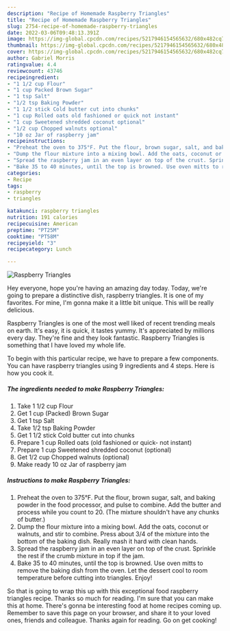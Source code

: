 ```yaml
---
description: "Recipe of Homemade Raspberry Triangles"
title: "Recipe of Homemade Raspberry Triangles"
slug: 2754-recipe-of-homemade-raspberry-triangles
date: 2022-03-06T09:48:13.391Z
image: https://img-global.cpcdn.com/recipes/5217946154565632/680x482cq70/raspberry-triangles-recipe-main-photo.jpg
thumbnail: https://img-global.cpcdn.com/recipes/5217946154565632/680x482cq70/raspberry-triangles-recipe-main-photo.jpg
cover: https://img-global.cpcdn.com/recipes/5217946154565632/680x482cq70/raspberry-triangles-recipe-main-photo.jpg
author: Gabriel Morris
ratingvalue: 4.4
reviewcount: 43746
recipeingredient:
- "1 1/2 cup Flour"
- "1 cup Packed Brown Sugar"
- "1 tsp Salt"
- "1/2 tsp Baking Powder"
- "1 1/2 stick Cold butter cut into chunks"
- "1 cup Rolled oats old fashioned or quick not instant"
- "1 cup Sweetened shredded coconut optional"
- "1/2 cup Chopped walnuts optional"
- "10 oz Jar of raspberry jam"
recipeinstructions:
- "Preheat the oven to 375°F. Put the flour, brown sugar, salt, and baking powder in the food processor, and pulse to combine. Add the butter and process while you count to 20. (The mixture shouldn&#39;t have any chunks of butter.)"
- "Dump the flour mixture into a mixing bowl. Add the oats, coconut or walnuts, and stir to combine. Press about 3/4 of the mixture into the bottom of the baking dish. Really mash it hard with clean hands."
- "Spread the raspberry jam in an even layer on top of the crust. Sprinkle the rest if the crumb mixture in top if the jam."
- "Bake 35 to 40 minutes, until the top is browned. Use oven mitts to remove the baking dish from the oven. Let the dessert cool to room temperature before cutting into triangles. Enjoy!"
categories:
- Recipe
tags:
- raspberry
- triangles

katakunci: raspberry triangles 
nutrition: 191 calories
recipecuisine: American
preptime: "PT25M"
cooktime: "PT58M"
recipeyield: "3"
recipecategory: Lunch

---
```



![Raspberry Triangles](https://img-global.cpcdn.com/recipes/5217946154565632/680x482cq70/raspberry-triangles-recipe-main-photo.jpg)

Hey everyone, hope you're having an amazing day today. Today, we're going to prepare a distinctive dish, raspberry triangles. It is one of my favorites. For mine, I'm gonna make it a little bit unique. This will be really delicious.

Raspberry Triangles is one of the most well liked of recent trending meals on earth. It's easy, it is quick, it tastes yummy. It's appreciated by millions every day. They're fine and they look fantastic. Raspberry Triangles is something that I have loved my whole life.




To begin with this particular recipe, we have to prepare a few components. You can have raspberry triangles using 9 ingredients and 4 steps. Here is how you cook it.

<!--inarticleads1-->

##### The ingredients needed to make Raspberry Triangles:

1. Take 1 1/2 cup Flour
1. Get 1 cup (Packed) Brown Sugar
1. Get 1 tsp Salt
1. Take 1/2 tsp Baking Powder
1. Get 1 1/2 stick Cold butter cut into chunks
1. Prepare 1 cup Rolled oats (old fashioned or quick- not instant)
1. Prepare 1 cup Sweetened shredded coconut (optional)
1. Get 1/2 cup Chopped walnuts (optional)
1. Make ready 10 oz Jar of raspberry jam




<!--inarticleads2-->

##### Instructions to make Raspberry Triangles:

1. Preheat the oven to 375°F. Put the flour, brown sugar, salt, and baking powder in the food processor, and pulse to combine. Add the butter and process while you count to 20. (The mixture shouldn&#39;t have any chunks of butter.)
1. Dump the flour mixture into a mixing bowl. Add the oats, coconut or walnuts, and stir to combine. Press about 3/4 of the mixture into the bottom of the baking dish. Really mash it hard with clean hands.
1. Spread the raspberry jam in an even layer on top of the crust. Sprinkle the rest if the crumb mixture in top if the jam.
1. Bake 35 to 40 minutes, until the top is browned. Use oven mitts to remove the baking dish from the oven. Let the dessert cool to room temperature before cutting into triangles. Enjoy!




So that is going to wrap this up with this exceptional food raspberry triangles recipe. Thanks so much for reading. I'm sure that you can make this at home. There's gonna be interesting food at home recipes coming up. Remember to save this page on your browser, and share it to your loved ones, friends and colleague. Thanks again for reading. Go on get cooking!
